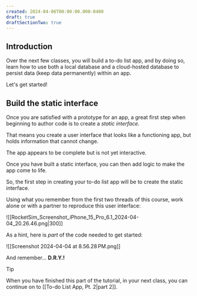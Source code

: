 ```yaml
---
created: 2024-04-06T00:00:00.000-0400
draft: true
draftSectionTwo: true
---
```


## Introduction

Over the next few classes, you will build a to-do list app, and by doing so, learn how to use both a local database and a cloud-hosted database to persist data (keep data permanently) within an app.

Let's get started!

## Build the static interface

Once you are satisfied with a prototype for an app, a great first step when beginning to author code is to create a *static interface*.

That means you create a user interface that looks like a functioning app, but holds information that cannot change.

The app appears to be complete but is not yet interactive.

Once you have built a static interface, you can then add logic to make the app come to life.

So, the first step in creating your to-do list app will be to create the static interface.

Using what you remember from the first two threads of this course, work alone or with a partner to reproduce this user interface:

![[RocketSim_Screenshot_iPhone_15_Pro_6.1_2024-04-04_20.26.46.png|300]]

As a hint, here is *part* of the code needed to get started:

![[Screenshot 2024-04-04 at 8.56.28 PM.png]]

And remember... **D.R.Y.!**

> [!TIP]
> 
> When you have finished this part of the tutorial, in your next class, you can continue on to [[To-do List App, Pt. 2|part 2]].